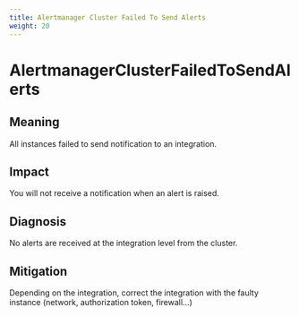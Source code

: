 ```yaml
---
title: Alertmanager Cluster Failed To Send Alerts
weight: 20
---
```


# AlertmanagerClusterFailedToSendAlerts

## Meaning

All instances failed to send notification to an integration.

## Impact

You will not receive a notification when an alert is raised.

## Diagnosis

No alerts are received at the integration level from the cluster.

## Mitigation

Depending on the integration, correct the integration with the faulty instance
(network, authorization token, firewall...)
